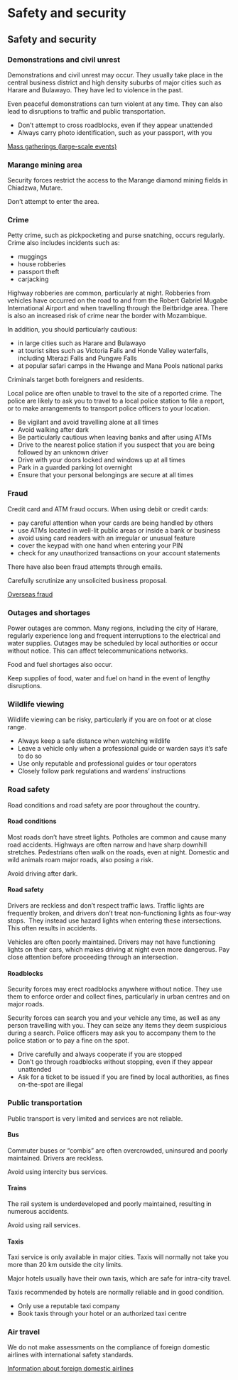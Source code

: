 # Safety and security

## Safety and security

### Demonstrations and civil unrest

Demonstrations and civil unrest may occur. They usually take place in the central business district and high density suburbs of major cities such as Harare and Bulawayo. They have led to violence in the past.

Even peaceful demonstrations can turn violent at any time. They can also lead to disruptions to traffic and public transportation.

* Don’t attempt to cross roadblocks, even if they appear unattended
* Always carry photo identification, such as your passport, with you

[Mass gatherings (large-scale events)](https://travel.gc.ca/travelling/health-safety/mass-gatherings)

### Marange mining area

Security forces restrict the access to the Marange diamond mining fields in Chiadzwa, Mutare.

Don’t attempt to enter the area.

### Crime

Petty crime, such as pickpocketing and purse snatching, occurs regularly. Crime also includes incidents such as:

* muggings
* house robberies
* passport theft
* carjacking

Highway robberies are common, particularly at night. Robberies from vehicles have occurred on the road to and from the Robert Gabriel Mugabe International Airport and when travelling through the Beitbridge area. There is also an increased risk of crime near the border with Mozambique.

In addition, you should particularly cautious:

* in large cities such as Harare and Bulawayo
* at tourist sites such as Victoria Falls and Honde Valley waterfalls, including Mterazi Falls and Pungwe Falls
* at popular safari camps in the Hwange and Mana Pools national parks

Criminals target both foreigners and residents.

Local police are often unable to travel to the site of a reported crime. The police are likely to ask you to travel to a local police station to file a report, or to make arrangements to transport police officers to your location.

* Be vigilant and avoid travelling alone at all times
* Avoid walking after dark
* Be particularly cautious when leaving banks and after using ATMs
* Drive to the nearest police station if you suspect that you are being followed by an unknown driver
* Drive with your doors locked and windows up at all times
* Park in a guarded parking lot overnight
* Ensure that your personal belongings are secure at all times

### Fraud

Credit card and ATM fraud occurs. When using debit or credit cards:

* pay careful attention when your cards are being handled by others
* use ATMs located in well-lit public areas or inside a bank or business
* avoid using card readers with an irregular or unusual feature
* cover the keypad with one hand when entering your PIN
* check for any unauthorized transactions on your account statements

There have also been fraud attempts through emails.

Carefully scrutinize any unsolicited business proposal.

[Overseas fraud](https://travel.gc.ca/travelling/health-safety/overseas-fraud)

### Outages and shortages

Power outages are common. Many regions, including the city of Harare, regularly experience long and frequent interruptions to the electrical and water supplies. Outages may be scheduled by local authorities or occur without notice. This can affect telecommunications networks.

Food and fuel shortages also occur.

Keep supplies of food, water and fuel on hand in the event of lengthy disruptions.

### Wildlife viewing

Wildlife viewing can be risky, particularly if you are on foot or at close range.

* Always keep a safe distance when watching wildlife
* Leave a vehicle only when a professional guide or warden says it’s safe to do so
* Use only reputable and professional guides or tour operators
* Closely follow park regulations and wardens’ instructions

### Road safety

Road conditions and road safety are poor throughout the country.

#### Road conditions

Most roads don’t have street lights. Potholes are common and cause many road accidents. Highways are often narrow and have sharp downhill stretches. Pedestrians often walk on the roads, even at night. Domestic and wild animals roam major roads, also posing a risk.

Avoid driving after dark.

#### Road safety

Drivers are reckless and don’t respect traffic laws. Traffic lights are frequently broken, and drivers don’t treat non-functioning lights as four-way stops.  They instead use hazard lights when entering these intersections. This often results in accidents.

Vehicles are often poorly maintained. Drivers may not have functioning lights on their cars, which makes driving at night even more dangerous. Pay close attention before proceeding through an intersection.

#### Roadblocks

Security forces may erect roadblocks anywhere without notice. They use them to enforce order and collect fines, particularly in urban centres and on major roads.

Security forces can search you and your vehicle any time, as well as any person travelling with you. They can seize any items they deem suspicious during a search. Police officers may ask you to accompany them to the police station or to pay a fine on the spot.

* Drive carefully and always cooperate if you are stopped
* Don’t go through roadblocks without stopping, even if they appear unattended
* Ask for a ticket to be issued if you are fined by local authorities, as fines on-the-spot are illegal

### Public transportation

Public transport is very limited and services are not reliable.

#### Bus

Commuter buses or “combis” are often overcrowded, uninsured and poorly maintained. Drivers are reckless.

Avoid using intercity bus services.

#### Trains

The rail system is underdeveloped and poorly maintained, resulting in numerous accidents.

Avoid using rail services.

#### Taxis

Taxi service is only available in major cities. Taxis will normally not take you more than 20 km outside the city limits.

Major hotels usually have their own taxis, which are safe for intra-city travel.

Taxis recommended by hotels are normally reliable and in good condition.

* Only use a reputable taxi company
* Book taxis through your hotel or an authorized taxi centre

### Air travel

We do not make assessments on the compliance of foreign domestic airlines with international safety standards.

[Information about foreign domestic airlines](https://travel.gc.ca/air/in-flight-safety#other)